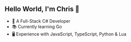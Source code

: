 ## Hello World, I'm Chris 👋

- 🏢 A Full-Stack C# Developer 
- 📚 Currently learning Go
- 🖥️ Experience with JavaScript, TypeScript, Python & Lua
